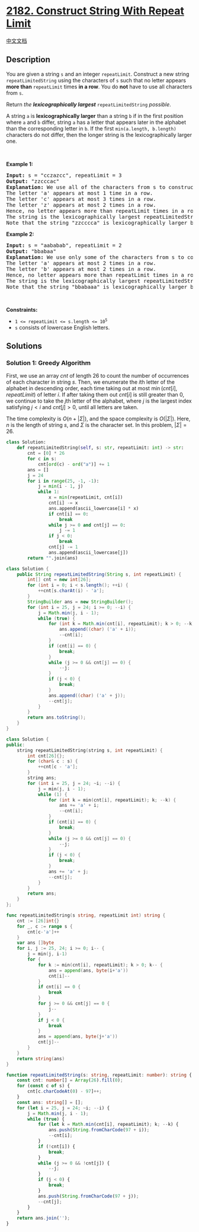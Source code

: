 # [2182. Construct String With Repeat Limit](https://leetcode.com/problems/construct-string-with-repeat-limit)

[中文文档](/solution/2100-2199/2182.Construct%20String%20With%20Repeat%20Limit/README.md)

<!-- tags:Greedy,Hash Table,String,Counting,Heap (Priority Queue) -->

<!-- difficulty:Medium -->

## Description

<p>You are given a string <code>s</code> and an integer <code>repeatLimit</code>. Construct a new string <code>repeatLimitedString</code> using the characters of <code>s</code> such that no letter appears <strong>more than</strong> <code>repeatLimit</code> times <strong>in a row</strong>. You do <strong>not</strong> have to use all characters from <code>s</code>.</p>

<p>Return <em>the <strong>lexicographically largest</strong> </em><code>repeatLimitedString</code> <em>possible</em>.</p>

<p>A string <code>a</code> is <strong>lexicographically larger</strong> than a string <code>b</code> if in the first position where <code>a</code> and <code>b</code> differ, string <code>a</code> has a letter that appears later in the alphabet than the corresponding letter in <code>b</code>. If the first <code>min(a.length, b.length)</code> characters do not differ, then the longer string is the lexicographically larger one.</p>

<p>&nbsp;</p>
<p><strong class="example">Example 1:</strong></p>

<pre>
<strong>Input:</strong> s = &quot;cczazcc&quot;, repeatLimit = 3
<strong>Output:</strong> &quot;zzcccac&quot;
<strong>Explanation:</strong> We use all of the characters from s to construct the repeatLimitedString &quot;zzcccac&quot;.
The letter &#39;a&#39; appears at most 1 time in a row.
The letter &#39;c&#39; appears at most 3 times in a row.
The letter &#39;z&#39; appears at most 2 times in a row.
Hence, no letter appears more than repeatLimit times in a row and the string is a valid repeatLimitedString.
The string is the lexicographically largest repeatLimitedString possible so we return &quot;zzcccac&quot;.
Note that the string &quot;zzcccca&quot; is lexicographically larger but the letter &#39;c&#39; appears more than 3 times in a row, so it is not a valid repeatLimitedString.
</pre>

<p><strong class="example">Example 2:</strong></p>

<pre>
<strong>Input:</strong> s = &quot;aababab&quot;, repeatLimit = 2
<strong>Output:</strong> &quot;bbabaa&quot;
<strong>Explanation:</strong> We use only some of the characters from s to construct the repeatLimitedString &quot;bbabaa&quot;. 
The letter &#39;a&#39; appears at most 2 times in a row.
The letter &#39;b&#39; appears at most 2 times in a row.
Hence, no letter appears more than repeatLimit times in a row and the string is a valid repeatLimitedString.
The string is the lexicographically largest repeatLimitedString possible so we return &quot;bbabaa&quot;.
Note that the string &quot;bbabaaa&quot; is lexicographically larger but the letter &#39;a&#39; appears more than 2 times in a row, so it is not a valid repeatLimitedString.
</pre>

<p>&nbsp;</p>
<p><strong>Constraints:</strong></p>

<ul>
	<li><code>1 &lt;= repeatLimit &lt;= s.length &lt;= 10<sup>5</sup></code></li>
	<li><code>s</code> consists of lowercase English letters.</li>
</ul>

## Solutions

### Solution 1: Greedy Algorithm

First, we use an array $cnt$ of length $26$ to count the number of occurrences of each character in string $s$. Then, we enumerate the $i$th letter of the alphabet in descending order, each time taking out at most $\min(cnt[i], repeatLimit)$ of letter $i$. If after taking them out $cnt[i]$ is still greater than $0$, we continue to take the $j$th letter of the alphabet, where $j$ is the largest index satisfying $j < i$ and $cnt[j] > 0$, until all letters are taken.

The time complexity is $O(n + |\Sigma|)$, and the space complexity is $O(|\Sigma|)$. Here, $n$ is the length of string $s$, and $\Sigma$ is the character set. In this problem, $|\Sigma| = 26$.

<!-- tabs:start -->

```python
class Solution:
    def repeatLimitedString(self, s: str, repeatLimit: int) -> str:
        cnt = [0] * 26
        for c in s:
            cnt[ord(c) - ord("a")] += 1
        ans = []
        j = 24
        for i in range(25, -1, -1):
            j = min(i - 1, j)
            while 1:
                x = min(repeatLimit, cnt[i])
                cnt[i] -= x
                ans.append(ascii_lowercase[i] * x)
                if cnt[i] == 0:
                    break
                while j >= 0 and cnt[j] == 0:
                    j -= 1
                if j < 0:
                    break
                cnt[j] -= 1
                ans.append(ascii_lowercase[j])
        return "".join(ans)
```

```java
class Solution {
    public String repeatLimitedString(String s, int repeatLimit) {
        int[] cnt = new int[26];
        for (int i = 0; i < s.length(); ++i) {
            ++cnt[s.charAt(i) - 'a'];
        }
        StringBuilder ans = new StringBuilder();
        for (int i = 25, j = 24; i >= 0; --i) {
            j = Math.min(j, i - 1);
            while (true) {
                for (int k = Math.min(cnt[i], repeatLimit); k > 0; --k) {
                    ans.append((char) ('a' + i));
                    --cnt[i];
                }
                if (cnt[i] == 0) {
                    break;
                }
                while (j >= 0 && cnt[j] == 0) {
                    --j;
                }
                if (j < 0) {
                    break;
                }
                ans.append((char) ('a' + j));
                --cnt[j];
            }
        }
        return ans.toString();
    }
}
```

```cpp
class Solution {
public:
    string repeatLimitedString(string s, int repeatLimit) {
        int cnt[26]{};
        for (char& c : s) {
            ++cnt[c - 'a'];
        }
        string ans;
        for (int i = 25, j = 24; ~i; --i) {
            j = min(j, i - 1);
            while (1) {
                for (int k = min(cnt[i], repeatLimit); k; --k) {
                    ans += 'a' + i;
                    --cnt[i];
                }
                if (cnt[i] == 0) {
                    break;
                }
                while (j >= 0 && cnt[j] == 0) {
                    --j;
                }
                if (j < 0) {
                    break;
                }
                ans += 'a' + j;
                --cnt[j];
            }
        }
        return ans;
    }
};
```

```go
func repeatLimitedString(s string, repeatLimit int) string {
	cnt := [26]int{}
	for _, c := range s {
		cnt[c-'a']++
	}
	var ans []byte
	for i, j := 25, 24; i >= 0; i-- {
		j = min(j, i-1)
		for {
			for k := min(cnt[i], repeatLimit); k > 0; k-- {
				ans = append(ans, byte(i+'a'))
				cnt[i]--
			}
			if cnt[i] == 0 {
				break
			}
			for j >= 0 && cnt[j] == 0 {
				j--
			}
			if j < 0 {
				break
			}
			ans = append(ans, byte(j+'a'))
			cnt[j]--
		}
	}
	return string(ans)
}
```

```ts
function repeatLimitedString(s: string, repeatLimit: number): string {
    const cnt: number[] = Array(26).fill(0);
    for (const c of s) {
        cnt[c.charCodeAt(0) - 97]++;
    }
    const ans: string[] = [];
    for (let i = 25, j = 24; ~i; --i) {
        j = Math.min(j, i - 1);
        while (true) {
            for (let k = Math.min(cnt[i], repeatLimit); k; --k) {
                ans.push(String.fromCharCode(97 + i));
                --cnt[i];
            }
            if (!cnt[i]) {
                break;
            }
            while (j >= 0 && !cnt[j]) {
                --j;
            }
            if (j < 0) {
                break;
            }
            ans.push(String.fromCharCode(97 + j));
            --cnt[j];
        }
    }
    return ans.join('');
}
```

<!-- tabs:end -->

<!-- end -->
